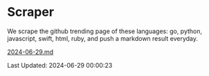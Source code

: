 # Scraper

We scrape the github trending page of these languages: go, python, javascript, swift, html, ruby, and push a markdown result everyday.

[2024-06-29.md](https://github.com/henson/Scraper/blob/master/2024-06-29.md)

Last Updated: 2024-06-29 00:00:23